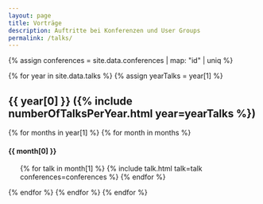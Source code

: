 ```yaml
---
layout: page
title: Vorträge
description: Auftritte bei Konferenzen und User Groups
permalink: /talks/
---
```


{% assign conferences =  site.data.conferences | map: "id" | uniq %}

{% for year in site.data.talks %}
{% assign yearTalks = year[1] %}
<h2>{{ year[0] }} ({% include numberOfTalksPerYear.html year=yearTalks %})</h2>
    {% for months in year[1] %}
        {% for month in months %}
<h4>{{ month[0] }}</h4>
<ul class="talk-list">
        {% for talk in month[1] %}
        {% include talk.html talk=talk conferences=conferences %}
        {% endfor %}
</ul>
        {% endfor %}
    {% endfor %}
{% endfor %}
